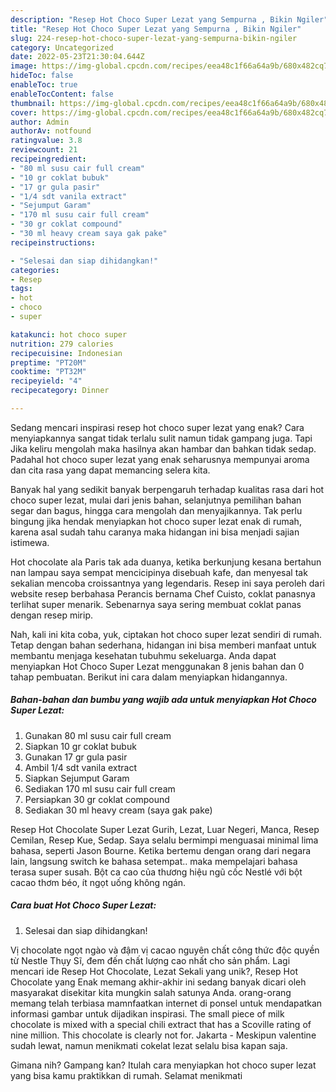 ```yaml
---
description: "Resep Hot Choco Super Lezat yang Sempurna , Bikin Ngiler"
title: "Resep Hot Choco Super Lezat yang Sempurna , Bikin Ngiler"
slug: 224-resep-hot-choco-super-lezat-yang-sempurna-bikin-ngiler
category: Uncategorized
date: 2022-05-23T21:30:04.644Z
image: https://img-global.cpcdn.com/recipes/eea48c1f66a64a9b/680x482cq70/hot-choco-super-lezat-foto-resep-utama.jpg
hideToc: false
enableToc: true
enableTocContent: false
thumbnail: https://img-global.cpcdn.com/recipes/eea48c1f66a64a9b/680x482cq70/hot-choco-super-lezat-foto-resep-utama.jpg
cover: https://img-global.cpcdn.com/recipes/eea48c1f66a64a9b/680x482cq70/hot-choco-super-lezat-foto-resep-utama.jpg
author: Admin
authorAv: notfound
ratingvalue: 3.8
reviewcount: 21
recipeingredient:
- "80 ml susu cair full cream"
- "10 gr coklat bubuk"
- "17 gr gula pasir"
- "1/4 sdt vanila extract"
- "Sejumput Garam"
- "170 ml susu cair full cream"
- "30 gr coklat compound"
- "30 ml heavy cream saya gak pake"
recipeinstructions:

- "Selesai dan siap dihidangkan!"
categories:
- Resep
tags:
- hot
- choco
- super

katakunci: hot choco super 
nutrition: 279 calories
recipecuisine: Indonesian
preptime: "PT20M"
cooktime: "PT32M"
recipeyield: "4"
recipecategory: Dinner

---
```



Sedang mencari inspirasi resep hot choco super lezat yang enak? Cara menyiapkannya sangat tidak terlalu sulit namun tidak gampang juga. Tapi Jika keliru mengolah maka hasilnya akan hambar dan bahkan tidak sedap. Padahal hot choco super lezat yang enak seharusnya mempunyai aroma dan cita rasa yang dapat memancing selera kita.


Banyak hal yang sedikit banyak berpengaruh terhadap kualitas rasa dari hot choco super lezat, mulai dari jenis bahan, selanjutnya pemilihan bahan segar dan bagus, hingga cara mengolah dan menyajikannya. Tak perlu bingung jika hendak menyiapkan hot choco super lezat enak di rumah, karena asal sudah tahu caranya maka hidangan ini bisa menjadi sajian istimewa.

Hot chocolate ala Paris tak ada duanya, ketika berkunjung kesana bertahun nan lampau saya sempat mencicipinya disebuah kafe, dan menyesal tak sekalian mencoba croissantnya yang legendaris. Resep ini saya peroleh dari website resep berbahasa Perancis bernama Chef Cuisto, coklat panasnya terlihat super menarik. Sebenarnya saya sering membuat coklat panas dengan resep mirip.


Nah, kali ini kita coba, yuk, ciptakan hot choco super lezat sendiri di rumah. Tetap dengan bahan sederhana, hidangan ini bisa memberi manfaat untuk membantu menjaga kesehatan tubuhmu sekeluarga. Anda dapat menyiapkan Hot Choco Super Lezat menggunakan 8 jenis bahan dan 0 tahap pembuatan. Berikut ini cara dalam menyiapkan hidangannya.

<!--inarticleads1-->

##### Bahan-bahan dan bumbu yang wajib ada untuk menyiapkan Hot Choco Super Lezat:

1. Gunakan 80 ml susu cair full cream
1. Siapkan 10 gr coklat bubuk
1. Gunakan 17 gr gula pasir
1. Ambil 1/4 sdt vanila extract
1. Siapkan Sejumput Garam
1. Sediakan 170 ml susu cair full cream
1. Persiapkan 30 gr coklat compound
1. Sediakan 30 ml heavy cream (saya gak pake)


Resep Hot Chocolate Super Lezat Gurih, Lezat, Luar Negeri, Manca, Resep Cemilan, Resep Kue, Sedap. Saya selalu bermimpi menguasai minimal lima bahasa, seperti Jason Bourne. Ketika bertemu dengan orang dari negara lain, langsung switch ke bahasa setempat.. maka mempelajari bahasa terasa super susah. Bột ca cao của thương hiệu ngũ cốc Nestlé với bột cacao thơm béo, ít ngọt uống không ngán. 

<!--inarticleads2-->

##### Cara buat Hot Choco Super Lezat:


1. Selesai dan siap dihidangkan!

Vị chocolate ngọt ngào và đậm vị cacao nguyên chất công thức độc quyền từ Nestle Thụy Sĩ, đem đến chất lượng cao nhất cho sản phẩm. Lagi mencari ide Resep Hot Chocolate, Lezat Sekali yang unik?, Resep Hot Chocolate yang Enak memang akhir-akhir ini sedang banyak dicari oleh masyarakat disekitar kita mungkin salah satunya Anda. orang-orang memang telah terbiasa mamnfaatkan internet di ponsel untuk mendapatkan informasi gambar untuk dijadikan inspirasi. The small piece of milk chocolate is mixed with a special chili extract that has a Scoville rating of nine million. This chocolate is clearly not for. Jakarta - Meskipun valentine sudah lewat, namun menikmati cokelat lezat selalu bisa kapan saja. 

Gimana nih? Gampang kan? Itulah cara menyiapkan hot choco super lezat yang bisa kamu praktikkan di rumah. Selamat menikmati
